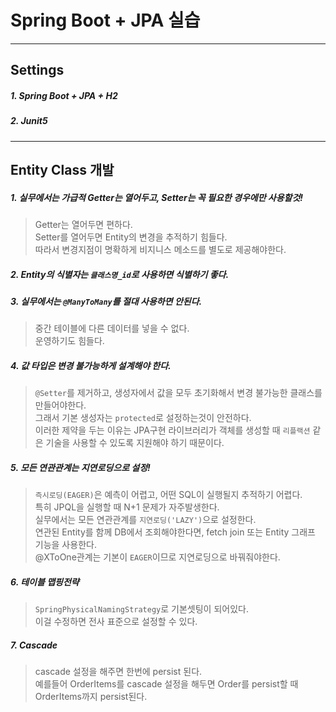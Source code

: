 # Spring Boot + JPA 실습

---
## Settings
##### 1. Spring Boot + JPA + H2
##### 2. Junit5

---
## Entity Class 개발
##### 1. 실무에서는 가급적 Getter는 열어두고, Setter는 꼭 필요한 경우에만 사용할것!
> Getter는 열어두면 편하다.  
> Setter를 열어두면 Entity의 변경을 추적하기 힘들다.  
> 따라서 변경지점이 명확하게 비지니스 메소드를 별도로 제공해야한다.  

##### 2. Entity의 식별자는 `클래스명_id`로 사용하면 식별하기 좋다.
##### 3. 실무에서는 `@ManyToMany`를 절대 사용하면 안된다.
> 중간 테이블에 다른 데이터를 넣을 수 없다.  
> 운영하기도 힘들다.  

##### 4. 값 타입은 변경 불가능하게 설계해야 한다. 
> `@Setter`를 제거하고, 생성자에서 값을 모두 초기화해서 변경 불가능한 클래스를 만들어야한다.  
> 그래서 기본 생성자는 `protected`로 설정하는것이 안전하다.  
> 이러한 제약을 두는 이유는 JPA구현 라이브러리가 객체를 생성할 때 `리플랙션` 같은 기술을 사용할 수 있도록 지원해야 하기 때문이다.  

##### 5. 모든 연관관계는 지연로딩으로 설정!
> `즉시로딩(EAGER)`은 예측이 어렵고, 어떤 SQL이 실행될지 추적하기 어렵다.  
> 특히 JPQL을 실행할 때 N+1 문제가 자주발생한다.  
> 실무에서는 모든 연관관계를 `지연로딩('LAZY')`으로 설정한다.    
> 연관된 Entity를 함께 DB에서 조회해야한다면, fetch join 또는 Entity 그래프 기능을 사용한다.  
> @XToOne관계는 기본이 `EAGER`이므로 지연로딩으로 바꿔줘야한다.  

##### 6. 테이블 맵핑전략
> `SpringPhysicalNamingStrategy`로 기본셋팅이 되어있다.  
> 이걸 수정하면 전사 표준으로 설정할 수 있다.

##### 7. Cascade
> cascade 설정을 해주면 한번에 persist 된다.  
> 예를들어 OrderItems를 cascade 설정을 해두면 Order를 persist할 때 OrderItems까지 persist된다.  



